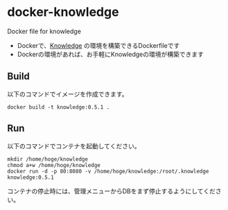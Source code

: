 # docker-knowledge
Docker file for knowledge

- Dockerで、[Knowledge](https://github.com/support-project/knowledge) の環境を構築できるDockerfileです
- Dockerの環境があれば、お手軽にKnowledgeの環境が構築できます

## Build

以下のコマンドでイメージを作成できます。

    docker build -t knowledge:0.5.1 .

## Run

以下のコマンドでコンテナを起動してください。

    mkdir /home/hoge/knowledge
    chmod a+w /home/hoge/knowledge
    docker run -d -p 80:8080 -v /home/hoge/knowledge:/root/.knowledge knowledge:0.5.1

コンテナの停止時には、管理メニューからDBをまず停止するようにしてください。
